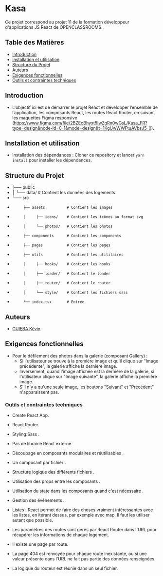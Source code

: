# Kasa #

 Ce projet correspond au projet 11 de la formation développeur d'applications JS React de OPENCLASSROOMS.


 ## Table des Matières

- [Introduction](#introduction)
- [Installation et utilisation](#installation-et-utilisation)
- [Structure du Projet](#structure-du-projet)
- [Auteurs](#auteurs)
- [Exigences fonctionnelles](#exigences-fonctionnelles)
- [Outils et contraintes techniques](#outils-et-contraintes-techniques) 


## Introduction

- L'objectif ici est de démarrer le projet React et développer l’ensemble de l’application, les composants React, les routes React Router, en suivant les maquettes Figma responsive (https://www.figma.com/file/2BZEoBhyxt5IwZgRn0wGsL/Kasa_FR?type=design&node-id=0-1&mode=design&t=1KgUwWWFtuAVbsJ5-0).


## Installation et utilisation

- Installation des dépendances : Cloner ce repository et lancer `yarn install` pour installer les dépendances.


## Structure du Projet

-    ├── public
-    │     └── data/           # Contient les données des logements
-    └──  src
-          ├── assets          # Contient les images
-          │     ├── icons/    # Contient les icônes au format svg
-          │     └── photos/   # Contient les photos
-          ├── components      # Contient les components
-          ├── pages           # Contient les pages
-          ├── utils           # Contient les utilitaires
-          │     ├── hooks/    # Contient les hooks
-          │     ├── loader/   # Contient le loader
-          │     ├── router/   # Contient le router
-          │     └── style/    # Contient les fichiers sass
-          └── index.tsx       # Entrée


## Auteurs

- [GUIEBA Kévin](https://github.com/Kguie/)

## Exigences fonctionnelles ##

- Pour le défilement des photos dans la galerie (composant Gallery) :
    - Si l'utilisateur se trouve à la première image et qu'il clique sur "Image précédente", la galerie affiche la dernière image. 
    - Inversement, quand l'image affichée est la dernière de la galerie, si l'utilisateur clique sur "Image suivante", la galerie affiche la première image. 
    - S'il n'y a qu'une seule image, les boutons "Suivant" et "Précédent" n'apparaissent pas.

### Outils et contraintes techniques ###

- Create React App.
- React Router.
- Styling:Sass .
- Pas de librairie React externe.

- Découpage en composants modulaires et réutilisables .
- Un composant par fichier .
- Structure logique des différents fichiers .
- Utilisation des props entre les composants .
- Utilisation du state dans les composants quand c'est nécessaire .
- Gestion des événements .
- Listes : React permet de faire des choses vraiment intéressantes avec les listes, en itérant dessus, par exemple avec map. Il faut les utiliser autant que possible.

- Les paramètres des routes sont gérés par React Router dans l'URL pour récupérer les informations de chaque logement.
- Il existe une page par route.
- La page 404 est renvoyée pour chaque route inexistante, ou si une valeur présente dans l’URL ne fait pas partie des données renseignées.
- La logique du routeur est réunie dans un seul fichier.

